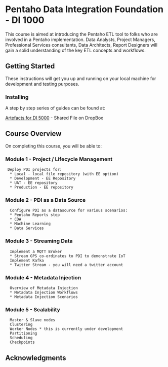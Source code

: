# Pentaho Data Integration Foundation - DI 1000
This course is aimed at introducing the Pentaho ETL tool to folks who are involved in a Pentaho implementation. Data Analysts, Project Managers, Professional Services consultants, Data Architects, Report Designers will gain a solid understanding of the key ETL concepts and workflows.

## Getting Started
These instructions will get you up and running on your local machine for development and testing purposes.


### Installing
A step by step series of guides can be found at:

[Artefacts for DI 5000](https://www.dropbox.com/sh/6nl31ts10sjimnr/AADFXjTek4f9ANyBivVVAhqFa?dl=0) - Shared File on DropBox



## Course Overview
On completing this course, you will be able to:

### Module 1 - Project / Lifecycle Management
```
 Deploy PDI projects for:
  * Local - local file repository (with EE option)
  * Development - EE Repository
  * UAT - EE repository
  * Production - EE repository
```

### Module 2 - PDI as a Data Source
```
  Configure PDI as a datasource for various scenarios:
  * Pentaho Reports step
  * CDA
  * Machine Learning
  * Data Services
```  

### Module 3 - Streaming Data
```
  Implement a MQTT Broker
  * Stream GPS co-ordinates to PDI to demonstrate IoT
  Implement Kafka
  * Twitter Stream - you will need a twitter account
```

### Module 4 - Metadata Injection
```
  Overview of Metadata Injection
  * Metadata Injection Workflows
  * Metadata Injection Scenarios
```

### Module 5 - Scalability
```
  Master & Slave nodes
  Clustering
  Worker Nodes * this is currently under development
  Partitioning
  Scheduling
  Checkpoints

```

## Acknowledgments
```

```
